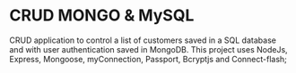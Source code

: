# CRUD MONGO & MySQL

CRUD application to control a list of customers saved in a SQL database and with user authentication saved in MongoDB.
This project uses NodeJs, Express, Mongoose, myConnection, Passport, Bcryptjs and Connect-flash;